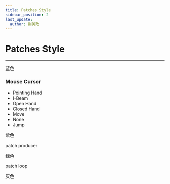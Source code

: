 ```yaml
---
title: Patches Style
sidebar_position: 2
last_update:
  author: 蒯美政
---
```


# Patches Style



---

蓝色

<div className="patch-container">
    <div className="patch consumer">
        <h3>Mouse Cursor</h3>
        <ul className="inputs">
            <li>Pointing Hand <span className="checkbox-off"></span></li>
            <li>I-Beam <span className="checkbox-off"></span></li>
            <li>Open Hand <span className="checkbox-off"></span></li>
            <li>Closed Hand <span className="checkbox-off"></span></li>
            <li>Move <span className="checkbox-off"></span></li>
            <li>None <span className="checkbox-off"></span></li>
            <li>Jump<span className="patch-pulse-preview"><span className="dot"></span></span></li>
        </ul>
        <ul className="outputs">
        </ul>
    </div>
</div>

 紫色

patch producer



绿色

patch loop





灰色
